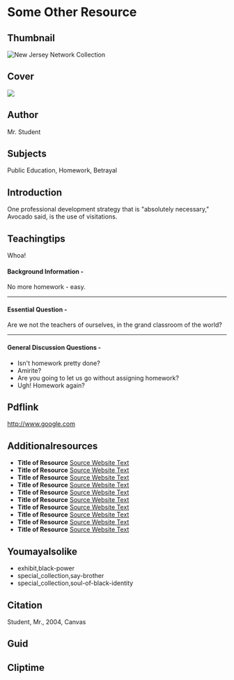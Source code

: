 # Some Other Resource

## Thumbnail

![New Jersey Network Collection](https://s3.amazonaws.com/americanarchive.org/special-collections/NJN_specialcollection_logocollage.png "New Jersey Network Collection")

## Cover
  <img class="educator-resource-cover" src="https://s3.amazonaws.com/americanarchive.org/exhibits/ClimateChange_SignatureImage.jpg"/>


## Author

Mr. Student

## Subjects

Public Education, Homework, Betrayal

## Introduction

One professional development strategy that is "absolutely necessary," Avocado said, is the use of visitations. 

## Teachingtips

Whoa!

#### Background Information -

No more homework - easy.

<hr>

#### Essential Question - 

Are we not the teachers of ourselves, in the grand classroom of the world?

<hr>

#### General Discussion Questions -
- Isn't homework pretty done?
- Amirite?
- Are you going to let us go without assigning homework?
- Ugh! Homework again?

## Pdflink

http://www.google.com

## Additionalresources
- <b>Title of Resource</b> [Source Website Text](http://www.google.com/)
- <b>Title of Resource</b> [Source Website Text](http://www.google.com/)
- <b>Title of Resource</b> [Source Website Text](http://www.google.com/)
- <b>Title of Resource</b> [Source Website Text](http://www.google.com/)
- <b>Title of Resource</b> [Source Website Text](http://www.google.com/)
- <b>Title of Resource</b> [Source Website Text](http://www.google.com/)
- <b>Title of Resource</b> [Source Website Text](http://www.google.com/)
- <b>Title of Resource</b> [Source Website Text](http://www.google.com/)
- <b>Title of Resource</b> [Source Website Text](http://www.google.com/)
- <b>Title of Resource</b> [Source Website Text](http://www.google.com/)

## Youmayalsolike
- exhibit,black-power
- special_collection,say-brother
- special_collection,soul-of-black-identity

## Citation

Student, Mr., 2004, Canvas

## Guid
## Cliptime
